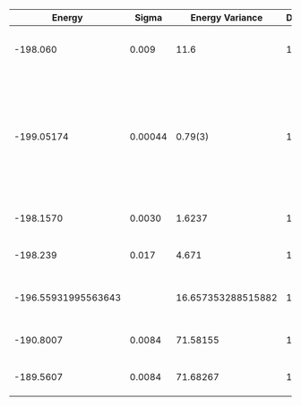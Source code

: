| Energy              | Sigma   | Energy Variance    | DOF | Einf | Method                                                       | Reference |
|---------------------|---------|--------------------|-----|------|--------------------------------------------------------------|-----------|
| -198.060            | 0.009   | 11.6               | 100 | 0    | VMC with projected BCS (Z2 spin liquid)                      | TODO: ask Francesco |
| -199.05174          | 0.00044 | 0.79(3)            | 100 | 0    | RBM+PP with momentum (K=0), spin-parity (even S), and point-group (A1) projections, 16 hidden units | [paper](https://journals.aps.org/prx/abstract/10.1103/PhysRevX.11.031034) |
| -198.1570           | 0.0030  | 1.6237             | 100 | 0    | RNN                                                          | TODO: own code (RNN) |
| -198.239            | 0.017   | 4.671              | 100 | 0    | RNN + translational symmetry                                 | TODO: own code (RNN) |
| -196.55931995563643 |         | 16.657353288515882 | 100 | 0    | DMRG (bond dimension = 1024)                                 | TODO: own code (DMRG) |
| -190.8007           | 0.0084  | 71.58155           | 100 | 0    | RBM (alpha = 1)                                              | TODO: own code (RBM) |
| -189.5607           | 0.0084  | 71.68267           | 100 | 0    | Jastrow baseline                                             | TODO: own code (Jastrow) |
